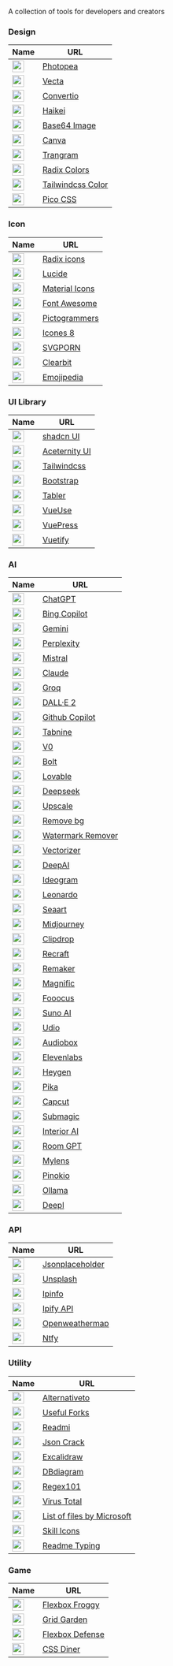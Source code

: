 <style> img { width: 24px; } </style>

A collection of tools for developers and creators

### Design

| Name                                                      | URL                                                                  |
| --------------------------------------------------------- | -------------------------------------------------------------------- |
| <img src="https://www.photopea.com/promo/icon512.png"  /> | [Photopea](https://www.photopea.com/)                                |
| <img src="https://vecta.io/favicon.ico" />                | [Vecta](https://vecta.io/nano)                                       |
| <img src="https://convertio.co/favicon.ico" />            | [Convertio](https://convertio.co)                                    |
| <img src="https://haikei.app/favicon.ico" />              | [Haikei](https://haikei.app/)                                        |
| <img src="https://www.base64-image.de/favicon.ico" />     | [Base64 Image](https://www.base64-image.de/)                         |
| <img src="https://www.canva.com/favicon.ico" />           | [Canva](https://www.canva.com/)                                      |
| <img src="https://www.trangram.com/assets/favicon.png" />        | [Trangram](https://www.trangram.com/)                                |
| <img src="https://www.radix-ui.com/favicon.png" />        | [Radix Colors](https://www.radix-ui.com/colors)                      |
| <img src="https://tailwindcss.com/favicons/favicon-32x32.png?v=3" />         | [Tailwindcss Color](https://tailwindcss.com/docs/customizing-colors) |
| <img src="https://picocss.com/favicon.ico" />             | [Pico CSS](https://picocss.com/)                                     |

### Icon

| Name                                                | URL                                                   |
| --------------------------------------------------- | ----------------------------------------------------- |
| <img src="https://www.radix-ui.com/favicon.png" />  | [Radix icons](https://www.radix-ui.com/icons)         |
| <img src="https://lucide.dev/favicon.ico" />        | [Lucide](https://lucide.dev/)                         |
| <img src="hhttps://www.gstatic.com/images/icons/material/apps/fonts/1x/catalog/v5/favicon.svg" />  | [Material Icons](https://fonts.google.com/icons)      |
| <img src="https://fontawesome.com/favicon.ico" />   | [Font Awesome](https://fontawesome.com/search)        |
| <img src="https://pictogrammers.com/favicon.ico" /> | [Pictogrammers](https://pictogrammers.com/libraries/) |
| <img src="https://maxst.icons8.com/vue-static/icon/favicon/icons8_fav_32%C3%9732.png" />        | [Icones 8](https://icones8.fr/icons/color)            |
| <img src="https://svglogos.dev/brand/favicon-32x32.png" />       | [SVGPORN](https://svgporn.com/)                       |
| <img src="https://clearbit.com/favicon.ico" />      | [Clearbit](https://clearbit.com/logo)                 |
| <img src="https://emojipedia.org/favicon.ico" />    | [Emojipedia](https://emojipedia.org/)                 |

### UI Library

| Name                                                 | URL                                         |
| ---------------------------------------------------- | ------------------------------------------- |
| <img src="https://ui.shadcn.com/favicon.ico" />      | [shadcn UI](https://ui.shadcn.com/)         |
| <img src="https://ui.aceternity.com/favicon.ico" />  | [Aceternity UI](https://ui.aceternity.com/) |
| <img src="https://tailwindcss.com/favicons/favicon-32x32.png?v=3" />    | [Tailwindcss](https://tailwindcss.com/)     |
| <img src="https://getbootstrap.com/favicon.ico" />   | [Bootstrap](https://getbootstrap.com/)      |
| <img src="https://tabler.io/favicon.ico" />          | [Tabler](https://tabler.io/)                |
| <img src="https://vueuse.org/favicon.ico" />         | [VueUse](https://vueuse.org/)               |
| <img src="https://vuepress.vuejs.org/favicon.ico" /> | [VuePress](https://vuepress.vuejs.org/)     |
| <img src="https://vuetifyjs.com/favicon.ico" />      | [Vuetify](https://vuetifyjs.com/en/)        |

### AI

| Name                                                       | URL                                                   |
| ---------------------------------------------------------- | ----------------------------------------------------- |
| <img src="https://chat.openai.com/favicon.ico" />          | [ChatGPT](https://chat.openai.com/)                   |
| <img src="https://www.bing.com/favicon.ico" />             | [Bing Copilot](https://www.bing.com/chat)             |
| <img src="https://www.gstatic.com/lamda/images/gemini_sparkle_v002_d4735304ff6292a690345.svg" />        | [Gemini](https://gemini.google.com/)                  |
| <img src="https://www.perplexity.ai/favicon.ico" />        | [Perplexity](https://www.perplexity.ai/)              |
| <img src="https://mistral.ai/images/favicon/favicon-32x32.png" />               | [Mistral](https://mistral.ai/)                        |
| <img src="https://claude.ai/favicon.ico" />                | [Claude](https://claude.ai/)                          |
| <img src="https://groq.com/wp-content/uploads/2024/02/android-icon-192x192-1-150x150.png" />                 | [Groq](https://groq.com/)                             |
| <img src="https://openai.com/favicon.ico" />               | [DALL·E 2](https://openai.com/dall-e-2)               |
| <img src="https://github.com/favicon.ico" />       | [Github Copilot](https://copilot.github.com/)         |
| <img src="https://www.tabnine.com/favicon.ico" />          | [Tabnine](https://www.tabnine.com/)                   |
| <img src="https://v0.dev/assets/icon.svg" />                   | [V0](https://v0.dev/)                                 |
| <img src="https://bolt.new/favicon.svg" />                 | [Bolt](https://bolt.new/)                             |
| <img src="https://lovable.dev/favicon.ico" />              | [Lovable](https://lovable.dev/)                       |
| <img src="https://www.deepseek.com/favicon.ico" />         | [Deepseek](https://www.deepseek.com/)                 |
| <img src="https://cdn.pixelbin.io/v2/dummy-cloudname/original/upscalemedia_assets/logo/favicon.png?f_auto=true" />        | [Upscale](https://www.upscale.media/)                 |
| <img src="https://www.remove.bg/favicon.ico" />            | [Remove bg](https://www.remove.bg/)                   |
| <img src="https://cdn.pixelbin.io/v2/dummy-cloudname/original/watermarkremover_asset/logo/favicon.ico" />  | [Watermark Remover](https://www.watermarkremover.io/) |
| <img src="https://d1j8j7mb8gx2ao.cloudfront.net/p/assets/m/favicons/vectorizer/favicon-32_d0979f37a631fc6c0a13bb360c56a4ea.png" />            | [Vectorizer](https://vectorizer.ai/)                  |
| <img src="https://deepai.org/favicon.ico" />               | [DeepAI](https://deepai.org/)                         |
| <img src="https://ideogram.ai/favicon.svg" />              | [Ideogram](https://ideogram.ai/)                      |
| <img src="https://leonardo.ai/favicon.ico" />              | [Leonardo](https://leonardo.ai/)                      |
| <img src="https://www.seaart.ai/favicon.ico" />            | [Seaart](https://www.seaart.ai/)                      |
| <img src="https://www.midjourney.com/apple-touch-icon.png" />       | [Midjourney](https://www.midjourney.com/)             |
| <img src="https://clipdrop.co/favicon.ico" />              | [Clipdrop](https://clipdrop.co/)                      |
| <img src="https://www.recraft.ai/favicons/apple-touch-icon.png" />           | [Recraft](https://www.recraft.ai/)                    |
| <img src="https://remaker.ai/userspace/saasbox/image/remaker-logo/icon.png" />               | [Remaker](https://remaker.ai/)                        |
| <img src="https://magnific.ai/favicon32.png" />              | [Magnific](https://magnific.ai/)                      |
| <img src="https://github.com/favicon.ico" />               | [Fooocus](https://github.com/lllyasviel/Fooocus)      |
| <img src="https://www.suno.ai/favicon.ico" />              | [Suno AI](https://www.suno.ai/)                       |
| <img src="https://www.udio.com/favicon.ico" />             | [Udio](https://www.udio.com/)                         |
| <img src="https://audiobox.metademolab.com/M_Favicon_1632.ico" /> | [Audiobox](https://audiobox.metademolab.com/)         |
| <img src="https://elevenlabs.io/favicon.ico" />            | [Elevenlabs](https://elevenlabs.io/)                  |
| <img src="https://cdn.prod.website-files.com/66a9edf7bd0139f5207e19be/66e1990792d6eb444aa7dccc_HeyGenFavicon-1%20(1)%201.svg" />           | [Heygen](https://www.heygen.com/)                     |
| <img src="https://pika.art/favicon.ico" />                 | [Pika](https://pika.art/)                             |
| <img src="https://lf16-web-buz.capcut.com/obj/capcut-web-buz-us/common/images/lv_web-2.ico" />           | [Capcut](https://www.capcut.com/)                     |
| <img src="https://cdn.prod.website-files.com/6469e2294ac68c3d5caea327/649ece3d4eda352389d58043_Icon%20And%20Favicon%400.5x.png" />          | [Submagic](https://www.submagic.co/)                  |
| <img src="https://interiorai.com/favicon.ico" />           | [Interior AI](https://interiorai.com/)                |
| <img src="https://www.roomgpt.io/favicon.ico" />           | [Room GPT](https://www.roomgpt.io/)                   |
| <img src="https://mylens.ai/static/favicon.ico?v=2" />                | [Mylens](https://mylens.ai/)                          |
| <img src="https://pinokio.computer/favicon.ico" />         | [Pinokio](https://pinokio.computer/)                  |
| <img src="https://ollama.com/public/icon-32x32.png" />               | [Ollama](https://ollama.com/)                         |
| <img src="https://static.deepl.com/img/favicon/favicon_32.png" />            | [Deepl](https://www.deepl.com/translator)             |

### API

| Name                                                           | URL                                                      |
| -------------------------------------------------------------- | -------------------------------------------------------- |
| <img src="https://jsonplaceholder.typicode.com/favicon.ico" /> | [Jsonplaceholder](https://jsonplaceholder.typicode.com/) |
| <img src="https://unsplash.com/favicon.ico" />                 | [Unsplash](https://unsplash.com/developers)              |
| <img src="https://cdn.ipinfo.io/static/deviceicons/android-icon-48x48.png" />                    | [Ipinfo](https://ipinfo.io/)                             |
| <img src="https://www.ipify.org/static/images/apple-icon-57x57.png" />                | [Ipify API](https://www.ipify.org/)                      |
| <img src="https://openweathermap.org/favicon.ico" />           | [Openweathermap](https://openweathermap.org/)            |
| <img src="https://ntfy.sh/_site/images/favicon.ico" />                      | [Ntfy](https://ntfy.sh/)                                 |

### Utility

| Name                                                              | URL                                                                 |
| ----------------------------------------------------------------- | ------------------------------------------------------------------- |
| <img src="https://alternativeto.net/favicon.ico" />               | [Alternativeto](https://alternativeto.net/)                         |
| <img src="https://useful-forks.github.io/assets/useful-forks-logo.png" />          | [Useful Forks](https://useful-forks.github.io/)                     |
| <img src="https://readmi.xyz/readmi.svg" />                      | [Readmi](https://readmi.xyz/)                                       |
| <img src="https://jsoncrack.com/favicon.ico" />                   | [Json Crack](https://jsoncrack.com/)                                |
| <img src="https://excalidraw.com/favicon.ico" />                  | [Excalidraw](https://excalidraw.com/)                               |
| <img src="https://cdn.holistics.io/logo-dbdiagram-notext.ico" />                    | [DBdiagram](https://dbdiagram.io/home)                              |
| <img src="https://regex101.com/favicon.ico" />                    | [Regex101](https://regex101.com/)                                   |
| <img src="https://www.virustotal.com/favicon.ico" />              | [Virus Total](https://www.virustotal.com/gui/home/upload)           |
| <img src="https://files.rg-adguard.net/favicon.ico" />            | [List of files by Microsoft](https://files.rg-adguard.net/category) |
| <img src="https://skillicons.dev/favicon.ico" />                  | [Skill Icons](https://skillicons.dev/)                              |
| <img src="https://readme-typing-svg.herokuapp.com/demo/favicon.png" /> | [Readme Typing](https://readme-typing-svg.herokuapp.com/)           |

### Game

| Name                                                    | URL                                               |
| ------------------------------------------------------- | ------------------------------------------------- |
| <img src="https://flexboxfroggy.com/favicon.ico" />     | [Flexbox Froggy](https://flexboxfroggy.com)       |
| <img src="https://cssgridgarden.com/favicon.ico" />     | [Grid Garden](https://cssgridgarden.com/)         |
| <img src="http://www.flexboxdefense.com/images/favicon.ico" /> | [Flexbox Defense](http://www.flexboxdefense.com/) |
| <img src="https://flukeout.github.io/favicon.png" />    | [CSS Diner](https://flukeout.github.io/)          |
